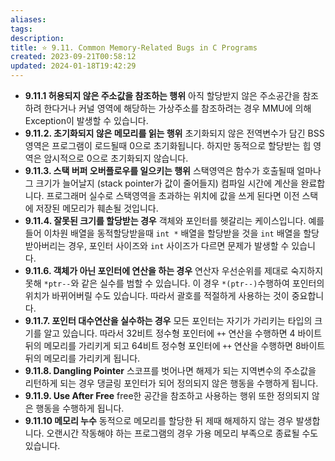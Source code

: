 ```yaml
---
aliases: 
tags: 
description:
title: ⭐️ 9.11. Common Memory-Related Bugs in C Programs
created: 2023-09-21T00:58:12
updated: 2024-01-18T19:42:29
---
```

- **9.11.1 허용되지 않은 주소값을 참조하는 행위** 아직 할당받지 않은 주소공간을 참조하려 한다거나 커널 영역에 해당하는 가상주소를 참조하려는 경우 MMU에 의해 Exception이 발생할 수 있습니다.
- **9.11.2. 초기화되지 않은 메모리를 읽는 행위** 초기화되지 않은 전역변수가 담긴 BSS영역은 프로그램이 로드될때 0으로 초기화됩니다. 하지만 동적으로 할당받는 힙 영역은 암시적으로 0으로 초기화되지 않습니다. 
- **9.11.3. 스택 버퍼 오버플로우를 일으키는 행위** 스택영역은 함수가 호출될때 얼마나 그 크기가 늘어날지 (stack pointer가 값이 줄어들지) 컴파일 시간에 계산을 완료합니다. 프로그래머 실수로 스택영역을 초과하는 위치에 값을 쓰게 된다면 이전 스택에 저장된 메모리가 훼손될 것입니다.
- **9.11.4. 잘못된 크기를 할당받는 경우** 객체와 포인터를 헷갈리는 케이스입니다. 예를 들어 이차원 배열을 동적할당받을때 `int *` 배열을 할당받을 것을 `int` 배열을 할당받아버리는 경우, 포인터 사이즈와 `int` 사이즈가 다르면 문제가 발생할 수 있습니다.
- **9.11.6. 객체가 아닌 포인터에 연산을 하는 경우** 연산자 우선순위를 제대로 숙지하지 못해 `*ptr--`와 같은 실수를 범할 수 있습니다. 이 경우 `*(ptr--)`수행하여 포인터의 위치가 바뀌어버릴 수도 있습니다. 따라서 괄호를 적절하게 사용하는 것이 중요합니다.
- **9.11.7. 포인터 대수연산을 실수하는 경우** 모든 포인터는 자기가 가리키는 타입의 크기를 알고 있습니다. 따라서 32비트 정수형 포인터에 `++` 연산을 수행하면 4 바이트 뒤의 메모리를 가리키게 되고 64비트 정수형 포인터에 `++` 연산을 수행하면 8바이트 뒤의 메모리를 가리키게 됩니다.
- **9.11.8. Dangling Pointer** 스코프를 벗어나면 해제가 되는 지역변수의 주소값을 리턴하게 되는 경우 댕글링 포인터가 되어 정의되지 않은 행동을 수행하게 됩니다.
- **9.11.9. Use After Free** free한 공간을 참조하고 사용하는 행위 또한 정의되지 않은 행동을 수행하게 됩니다.
- **9.11.10 메모리 누수** 동적으로 메모리를 할당한 뒤 제때 해제하지 않는 경우 발생합니다. 오랜시간 작동해야 하는 프로그램의 경우 가용 메모리 부족으로 종료될 수도 있습니다.
